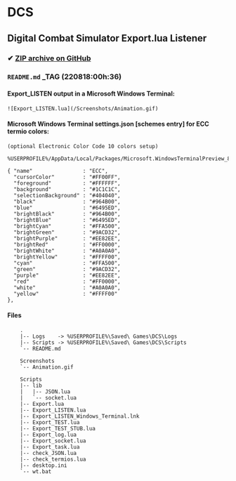 # DCS

## Digital Combat Simulator Export.lua Listener

### ✔ [ZIP archive on GitHub](../../archive/master.zip)

### `README.md` _TAG (220818:00h:36)

#### Export_LISTEN output in a Microsoft Windows Terminal:
```
![Export_LISTEN.lua](/Screenshots/Animation.gif)

```

#### Microsoft Windows Terminal settings.json [schemes entry] for ECC termio colors:

```
(optional Electronic Color Code 10 colors setup)

%USERPROFILE%/AppData/Local/Packages/Microsoft.WindowsTerminalPreview_8wekyb3d8bbwe/LocalState/settings.json

{ "name"                : "ECC",
  "cursorColor"         : "#FF00FF",
  "foreground"          : "#FFFFFF",
  "background"          : "#1C1C1C",
  "selectionBackground" : "#404040",
  "black"               : "#964B00",
  "blue"                : "#6495ED",
  "brightBlack"         : "#964B00",
  "brightBlue"          : "#6495ED",
  "brightCyan"          : "#FFA500",
  "brightGreen"         : "#9ACD32",
  "brightPurple"        : "#EE82EE",
  "brightRed"           : "#FF0000",
  "brightWhite"         : "#A0A0A0",
  "brightYellow"        : "#FFFF00",
  "cyan"                : "#FFA500",
  "green"               : "#9ACD32",
  "purple"              : "#EE82EE",
  "red"                 : "#FF0000",
  "white"               : "#A0A0A0",
  "yellow"              : "#FFFF00"
},
```
#### Files
<!--
}!!tree --dirsfirst          | sed -e 's/^/    /'
}!!tree --dirsfirst Scripts/ | sed -e 's/^/    /'
-->
```
    .
    |-- Logs    -> %USERPROFILE%\Saved\ Games\DCS\Logs
    |-- Scripts -> %USERPROFILE%\Saved\ Games\DCS\Scripts
    `-- README.md
    
    Screenshots
    `-- Animation.gif

    Scripts
    |-- lib
    |   |-- JSON.lua
    |   `-- socket.lua
    |-- Export.lua
    |-- Export_LISTEN.lua
    |-- Export_LISTEN_Windows_Terminal.lnk
    |-- Export_TEST.lua
    |-- Export_TEST_STUB.lua
    |-- Export_log.lua
    |-- Export_socket.lua
    |-- Export_task.lua
    |-- check_JSON.lua
    |-- check_termios.lua
    |-- desktop.ini
    `-- wt.bat
```
